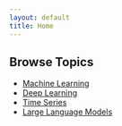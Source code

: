 ```yaml
---
layout: default
title: Home
---
```


## Browse Topics

<ul>
  <li><a href="/machine-learning/">Machine Learning</a></li>
  <li><a href="/deep-learning/">Deep Learning</a></li>
  <li><a href="/time-series/">Time Series</a></li>
  <li><a href="/large-language-models/">Large Language Models</a></li>
</ul>
